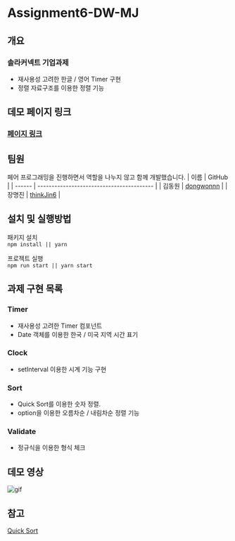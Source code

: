 # Assignment6-DW-MJ

## 개요

### 솔라커넥트 기업과제

- 재사용성 고려한 한글 / 영어 Timer 구현
- 정렬 자료구조를 이용한 정렬 기능

## 데모 페이지 링크

### [페이지 링크](https://solarconnect-assignment.netlify.app/)

## 팀원
페어 프로그래밍을 진행하면서 역할을 나누지 않고 함께 개발했습니다. 
| 이름   | GitHub                                    |
| ------ | ----------------------------------------- |
| 김동원 | [dongwonnn](https://github.com/dongwonnn) |
| 장명진 | [thinkJin6](https://github.com/thinkJin6) |

## 설치 및 실행방법

패키지 설치</br>
`npm install || yarn`

프로젝트 실행</br>
`npm run start || yarn start `

## 과제 구현 목록

### Timer

- 재사용성 고려한 Timer 컴포넌트
- Date 객체를 이용한 한국 / 미국 지역 시간 표기

### Clock

- setInterval 이용한 시계 기능 구현

### Sort

- Quick Sort를 이용한 숫자 정렬.
- option을 이용한 오름차순 / 내림차순 정렬 기능

### Validate

- 정규식을 이용한 형식 체크

## 데모 영상

<img src="https://user-images.githubusercontent.com/59330828/129818232-ccbc726e-e050-4c8e-8376-054d358c2b27.gif" alt="gif" />

## 참고

[Quick Sort](https://im-developer.tistory.com/135)
